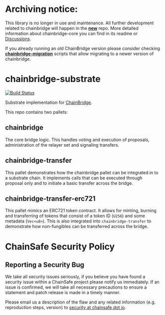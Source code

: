# Archiving notice:

This library is no longer in use and maintenance. All further development related to chainbridge will happen in the **[new](https://github.com/ChainSafe/chainbridge-core)** repo. More detailed information about chainbridge-core you can find in its readme or [Discussions](https://github.com/ChainSafe/chainbridge-core/discussions). 

If you already running an old ChainBridge version please consider checking **[chainbridge-migration](https://github.com/ChainSafe/chainbridge-migration)** scripts that allow migrating to a newer version of chainbridge.

# chainbridge-substrate

[![Build Status](https://travis-ci.com/ChainSafe/chainbridge-substrate.svg?branch=master)](https://travis-ci.com/ChainSafe/chainbridge-substrate)

Substrate implementation for [ChainBridge](https://github.com/ChainSafe/ChainBridge). 

This repo contains two pallets:

## chainbridge

The core bridge logic. This handles voting and execution of proposals, administration of the relayer set and signaling transfers.


## chainbridge-transfer

This pallet demonstrates how the chainbridge pallet can be integrated in to a substrate chain. It implements calls that can be executed through proposal only and to initiate a basic transfer across the bridge.

## chainbridge-transfer-erc721

This pallet mimics an ERC721 token contract. It allows for minting, burning and transferring of tokens that consist of a token ID (`U256`) and some metadata (`Vec<u8>`). This is also integrated into `chainbridge-transfer` to demonstrate how non-fungibles can be transferred across the bridge.

# ChainSafe Security Policy

## Reporting a Security Bug

We take all security issues seriously, if you believe you have found a security issue within a ChainSafe
project please notify us immediately. If an issue is confirmed, we will take all necessary precautions 
to ensure a statement and patch release is made in a timely manner.

Please email us a description of the flaw and any related information (e.g. reproduction steps, version) to
[security at chainsafe dot io](mailto:security@chainsafe.io).
